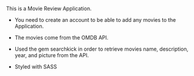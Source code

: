 This is a Movie Review Application.

- You need to create an account to be able to add any movies to the Application.

- The movies come from the OMDB API.

- Used the gem searchkick in order to retrieve movies name, description, year, and picture from the API.

- Styled with SASS 

